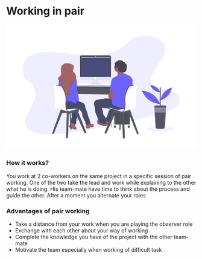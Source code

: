 # Working in pair



![Peer designing : A good way to share knowledge](../../.gitbook/assets/undraw_pair_programming_njlp.png)



### How it works?

You work at 2 co-workers on the same project in a specific session of pair working. One of the two take the lead and work while explaining to the other what he is doing. His team-mate have time to think about the process and guide the other. After a moment you alternate your roles

### Advantages of pair working

* Take a distance from your work when you are playing the observer role 
* Exchange with each other about your way of working 
* Complete the knowledge you have of the project with the other team-mate
* Motivate the team especially when working of difficult task



